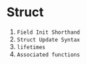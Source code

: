 

# Struct

1. `Field Init Shorthand`
2. `Struct Update Syntax`
3. `lifetimes`
4. `Associated functions`